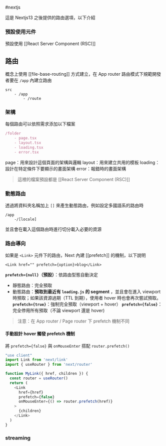 #nextjs

這是 Nextjs13 之後提供的路由選項，以下介紹

### 預設使用元件

預設使用 [[React Server Component (RSC)]] 


## 路由

概念上使用 [[file-base-routing]] 方式建立，在 App router 路由模式下規範開發者要在 `/app` 內建立路由

```
src
	- /app
		- /route
```

### 架構

每個路由可以依照需求添加以下檔案

```ts
/folder
	- page.tsx
	- layout.tsx
	- loading.tsx
	- error.tsx
```

page：用來設計這個頁面的架構與邏輯
layout：用來建立共用的模板
loading：設計在特定條件下要顯示的畫面架構
error：報錯時的畫面架構

> 這裡的檔案預設都是 [[React Server Component (RSC)]] 

### 動態路由

透過將資料夾名稱加上 `[]` 來產生動態路由，例如設定多國語系的路由時

```
/app
	-/[locale]
```

並且會在載入這個路由時進行切分載入必要的資源


### 路由導向

如果是 `<Link>` 元件下的路由，Next 內建 [[prefetch]] 的機制，以下說明

```tsx
<Link href="" prefetch={option}>blog</Link>
```

**`prefetch={null}`（預設）**：依路由型態自動決定

- 靜態路由：完全預取
- 動態路由：**預取到最近有 `loading.js` 的 segment** ，並且會在進入 viewport 時預取；如果該資源過期（TTL 到期），使用者 hover 時也會再次嘗試預取。
**`prefetch={true}`**：強制完全預取（viewport + hover）
**`prefetch={false}`**：完全停用所有預取（不論 viewport 還是 hover)

> 注意：在 App router / Page router 下 prefetch 機制不同

#### 手動設計 hover 觸發 prefetch 機制

將 `prefetch={false}` 與 `onMouseEnter` 搭配 `router.prefetch()`
```ts
"use client"
import Link from 'next/link'
import { useRouter } from 'next/router'

function MyLink({ href, children }) {
  const router = useRouter()
  return (
    <Link
      href={href}
      prefetch={false}
      onMouseEnter={() => router.prefetch(href)}
    >
      {children}
    </Link>
  )
}

```


### streaming




